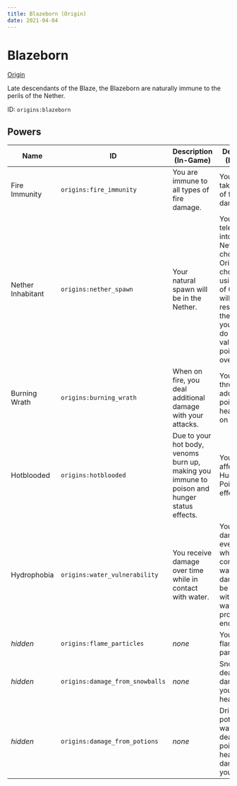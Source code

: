 ```yaml
---
title: Blazeborn (Origin)
date: 2021-04-04
---
```


# Blazeborn

[Origin](../origins.md)

Late descendants of the Blaze, the Blazeborn are naturally immune to the perils of the Nether.

ID: `origins:blazeborn`

## Powers

Name | ID | Description (In-Game) | Description (Detailed)
-----|----|-----------------------|------------------------
Fire Immunity | `origins:fire_immunity` | You are immune to all types of fire damage. | You do not take any kind of fire damage.
Nether Inhabitant | `origins:nether_spawn` | Your natural spawn will be in the Nether. | You will be teleported into the Nether when choosing this Origin. If you choose it by using an Orb of Origin, you will only respawn in the Nether if you die and do not have a valid spawn point in the overworld.
Burning Wrath | `origins:burning_wrath` | When on fire, you deal additional damage with your attacks. | You deal three additional hit points (1.5 hearts) while on fire.
Hotblooded | `origins:hotblooded` | Due to your hot body, venoms burn up, making you immune to poison and hunger status effects. | You are not affected by Hunger and Poison effects.
Hydrophobia | `origins:water_vulnerability` | You receive damage over time while in contact with water. | You receive damage every second while in contact with water. The damage can be delayed with the water protection enchantment.
_hidden_ | `origins:flame_particles` | _none_ | You display flame particles.
_hidden_ | `origins:damage_from_snowballs` | _none_ | Snowballs deal 3 damage to you (1.5 hearts).
_hidden_ | `origins:damage_from_potions` | _none_ | Drinking potions or water bottles deals 2 hit points (1 heart) of damage to you.
